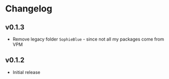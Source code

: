 Changelog
=========

v0.1.3
------

* Remove legacy folder `SophieBlue` - since not all my packages come from VPM

v0.1.2
------

* Initial release
